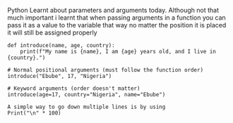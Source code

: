 Python
Learnt about parameters and arguments today.
Although not that much important i learnt that when passing arguments in a function you can pass it as a value to the variable that way no matter the position it is placed it will still be assigned properly

```
def introduce(name, age, country):
    print(f"My name is {name}, I am {age} years old, and I live in {country}.")

# Normal positional arguments (must follow the function order)
introduce("Ebube", 17, "Nigeria")

# Keyword arguments (order doesn't matter)
introduce(age=17, country="Nigeria", name="Ebube")

A simple way to go down multiple lines is by using
Print("\n" * 100)
```


